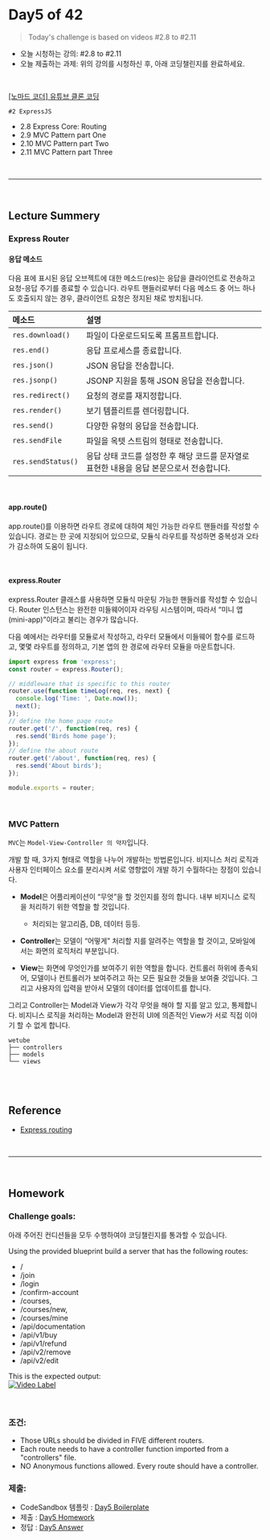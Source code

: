 
# Day5 of 42

> Today's challenge is based on videos #2.8 to #2.11

- 오늘 시청하는 강의: #2.8 to #2.11
- 오늘 제출하는 과제: 위의 강의를 시청하신 후, 아래 코딩챌린지를 완료하세요.

<br/>

[[노마드 코더] 유튜브 클론 코딩](https://academy.nomadcoders.co/courses/enrolled/435438)

`#2 ExpressJS`
- 2.8 Express Core: Routing 
- 2.9 MVC Pattern part One 
- 2.10 MVC Pattern part Two 
- 2.11 MVC Pattern part Three 

<br/>

---

<br/>

## Lecture Summery

### Express Router

#### 응답 메소드
다음 표에 표시된 응답 오브젝트에 대한 메소드(res)는 응답을 클라이언트로 전송하고 요청-응답 주기를 종료할 수 있습니다. 라우트 핸들러로부터 다음 메소드 중 어느 하나도 호출되지 않는 경우, 클라이언트 요청은 정지된 채로 방치됩니다.

| 메소드 | 설명 |
| :--- | :--- |
| `res.download()` | 파일이 다운로드되도록 프롬프트합니다. |
| `res.end()` | 응답 프로세스를 종료합니다. |
| `res.json()` | JSON 응답을 전송합니다. |
| `res.jsonp()` | JSONP 지원을 통해 JSON 응답을 전송합니다. |
| `res.redirect()` | 요청의 경로를 재지정합니다. |
| `res.render()` | 보기 템플리트를 렌더링합니다. |
| `res.send()` | 다양한 유형의 응답을 전송합니다. |
| `res.sendFile` | 파일을 옥텟 스트림의 형태로 전송합니다. |
| `res.sendStatus()` | 응답 상태 코드를 설정한 후 해당 코드를 문자열로 표현한 내용을 응답 본문으로서 전송합니다. |

<br/>

#### app.route()
app.route()를 이용하면 라우트 경로에 대하여 체인 가능한 라우트 핸들러를 작성할 수 있습니다. 경로는 한 곳에 지정되어 있으므로, 모듈식 라우트를 작성하면 중복성과 오타가 감소하여 도움이 됩니다. 

<br/>

#### express.Router
express.Router 클래스를 사용하면 모듈식 마운팅 가능한 핸들러를 작성할 수 있습니다. Router 인스턴스는 완전한 미들웨어이자 라우팅 시스템이며, 따라서 “미니 앱(mini-app)”이라고 불리는 경우가 많습니다.

다음 예에서는 라우터를 모듈로서 작성하고, 라우터 모듈에서 미들웨어 함수를 로드하고, 몇몇 라우트를 정의하고, 기본 앱의 한 경로에 라우터 모듈을 마운트합니다.

```js
import express from 'express';
const router = express.Router();

// middleware that is specific to this router
router.use(function timeLog(req, res, next) {
  console.log('Time: ', Date.now());
  next();
});
// define the home page route
router.get('/', function(req, res) {
  res.send('Birds home page');
});
// define the about route
router.get('/about', function(req, res) {
  res.send('About birds');
});

module.exports = router;
```

<br/>

### MVC Pattern
`MVC`는 `Model-View-Controller 의 약자`입니다.

개발 할 때, 3가지 형태로 역할을 나누어 개발하는 방법론입니다.
비지니스 처리 로직과 사용자 인터페이스 요소를 분리시켜 서로 영향없이 개발 하기 수월하다는 장점이 있습니다.

- **Model**은 어플리케이션이 “무엇”을 할 것인지를 정의 합니다. 내부 비지니스 로직을 처리하기 위한 역할을 할 것입니다.   
    - 처리되는 알고리즘, DB, 데이터 등등.
    
- **Controller**는 모델이 “어떻게” 처리할 지를 알려주는 역할을 할 것이고, 모바일에서는 화면의 로직처리 부분입니다.

- **View**는 화면에 무엇인가를 보여주기 위한 역할을 합니다. 컨트롤러 하위에 종속되어, 모델이나 컨트롤러가 보여주려고 하는 모든 필요한 것들을 보여줄 것입니다. 그리고 사용자의 입력을 받아서 모델의 데이터를 업데이트를 합니다.

그리고 Controller는 Model과 View가 각각 무엇을 해야 할 지를 알고 있고, 통제합니다. 비지니스 로직을 처리하는 Model과 완전히 UI에 의존적인 View가 서로 직접 이야기 할 수 없게 합니다.

```
wetube
├── controllers
├── models    
└── views   
```
<br/>

<br/>

## Reference
- [Express routing](https://expressjs.com/ko/guide/routing.html)

<br/>

---

<br/>

## Homework 

### Challenge goals:

아래 주어진 컨디션들을 모두 수행하여야 코딩챌린지를 통과할 수 있습니다.

Using the provided blueprint build a server that has the following routes:

- /
- /join
- /login
- /confirm-account
- /courses,
- /courses/new,
- /courses/mine
- /api/documentation
- /api/v1/buy
- /api/v1/refund
- /api/v2/remove
- /api/v2/edit

This is the expected output:   
[![Video Label](http://img.youtube.com/vi/z-keQSxut7g/0.jpg)](https://youtu.be/z-keQSxut7g)

<br/>

### 조건:

- Those URLs should be divided in FIVE different routers.
- Each route needs to have a controller function imported from a "controllers" file.
- NO Anonymous functions allowed. Every route should have a controller.

### 제출:
- CodeSandbox 템플릿 : [Day5 Boilerplate](https://codesandbox.io/s/express-blueprint-cedwx)
- 제출 : [Day5 Homework](https://codesandbox.io/s/express-blueprint-myq5b)
- 정답 : [Day5 Answer](https://codesandbox.io/s/day-five-solution-rkcyp)